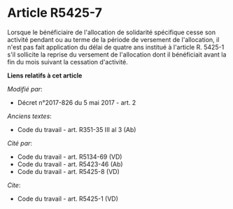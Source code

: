 # Article R5425-7

Lorsque le bénéficiaire de l'allocation de solidarité spécifique cesse son activité pendant ou au terme de la période de
versement de l'allocation, il n'est pas fait application du délai de quatre ans institué à l'article R. 5425-1 s'il sollicite
la reprise du versement de l'allocation dont il bénéficiait avant la fin du mois suivant la cessation d'activité.

**Liens relatifs à cet article**

_Modifié par_:

  - Décret n°2017-826 du 5 mai 2017 - art. 2

_Anciens textes_:

  - Code du travail - art. R351-35 III al 3 (Ab)

_Cité par_:

  - Code du travail - art. R5134-69 (VD)
  - Code du travail - art. R5423-46 (Ab)
  - Code du travail - art. R5425-8 (VD)

_Cite_:

  - Code du travail - art. R5425-1 (VD)
